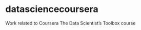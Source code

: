 datasciencecoursera
===================

Work related to Coursera The Data Scientist’s Toolbox course
